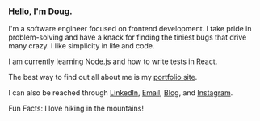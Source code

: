 ### Hello, I'm Doug.

I'm a software engineer focused on frontend development. I take pride in problem-solving and have a knack for finding the tiniest bugs that drive many crazy. I like simplicity in life and code. 

I am currently learning Node.js and how to write tests in React.

The best way to find out all about me is my [portfolio site](https://www.dougschallmoser.com/).

I can also be reached through [LinkedIn](https://www.linkedin.com/in/doug-schallmoser/), [Email](mailto:dougschallmoser@gmail.com), [Blog](https://dougschallmoser.medium.com/), and [Instagram](https://www.instagram.com/illbehiking/).

Fun Facts: I love hiking in the mountains!
